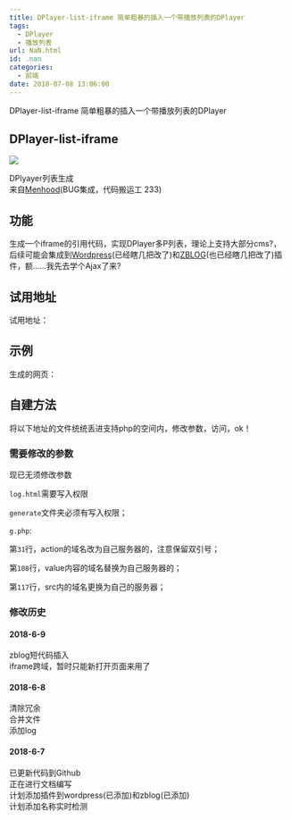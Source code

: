```yaml
---
title: DPlayer-list-iframe 简单粗暴的插入一个带播放列表的DPlayer
tags:
  - DPlayer
  - 播放列表
url: NaN.html
id: .nan
categories:
  - 前端
date: 2018-07-08 13:06:00
---
```


DPlayer-list-iframe 简单粗暴的插入一个带播放列表的DPlayer

DPlayer-list-iframe
-------------------

![](https://img.shields.io/badge/php->=5.3-purple.svg)

DPlyayer列表生成  
来自[Menhood](http://menhood.wang)(BUG集成，代码搬运工 233)

功能
--

生成一个iframe的引用代码，实现DPlayer多P列表，理论上支持大部分cms?，  
后续可能会集成到[Wordpress](https://github.com/menhood/DPlayer-WordPress)(已经瞎几把改了)和[ZBLOG](https://github.com/menhood/DPlayer_for_Z-BlogPHP)(也已经瞎几把改了)插件，额……我先去学个Ajax了来?

试用地址
----

试用地址：

示例
--

生成的网页：

自建方法
----

将以下地址的文件统统丢进支持php的空间内，修改参数，访问，ok！

### 需要修改的参数

现已无须修改参数

`log.html`需要写入权限

`generate`文件夹必须有写入权限；

`g.php`:

第`31`行，action的域名改为自己服务器的，注意保留双引号；

第`108`行，value内容的域名替换为自己服务器的；

第`117`行，src内的域名更换为自己的服务器；

### 修改历史

#### 2018-6-9

zblog短代码插入  
iframe跨域，暂时只能新打开页面来用了

#### 2018-6-8

清除冗余  
合并文件  
添加log

#### 2018-6-7

已更新代码到Github  
正在进行文档编写  
计划添加插件到wordpress(已添加)和zblog(已添加)  
计划添加名称实时检测